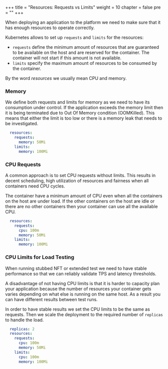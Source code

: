 +++
title = "Resources: Requests vs Limits"
weight = 10
chapter = false
pre = ""
+++


When deploying an application to the platform we need to make sure that it has enough resources to operate correctly.

Kubernetes allows to set up `requests` and `limits` for the resources:
- `requests` define the minimum amount of resources that are guaranteed to be available on the host and are reserved for the container. 
The container will not start if this amount is not available.
- `limits` specify the maximum amount of resources to be consumed by the container.

By the word *resources* we usually mean CPU and memory.

### Memory

We define both requests and limits for memory as we need to have its consumption under control.
If the application exceeds the memory limit then it is being terminated due to Out Of Memory condition (OOMKilled).
This means that either the limit is too low or there is a memory leak that needs to be investigated. 

```yaml
  resources:
    requests:
      memory: 50Mi
    limits:
      memory: 100Mi
```

### CPU Requests

A common approach is to set CPU requests without limits. This results in decent scheduling, high utilization of resources and fairness when all containers need CPU cycles.

The container have a minimum amount of CPU even when all the containers on the host are under load. If the other containers on the host are idle or there are no other containers then your container can use all the available CPU.

```yaml
  resources:
    requests:
      cpu: 100m
      memory: 50Mi
    limits:
      memory: 100Mi
```

### CPU Limits for Load Testing

When running stubbed NFT or extended test we need to have stable performance so that we can reliably validate TPS and latency thresholds.

A disadvantage of not having CPU limits is that it is harder to capacity plan your application because the number of resources your container gets varies depending on what else is running on the same host. As a result you can have different results between test runs.

In order to have stable results we set the CPU limits to be the same as requests. Then we scale the deployment to the
required number of `replicas` to handle the load.

```yaml
  replicas: 2
  resources:
    requests:
      cpu: 100m
      memory: 50Mi
    limits:
      cpu: 100m
      memory: 100Mi
```
